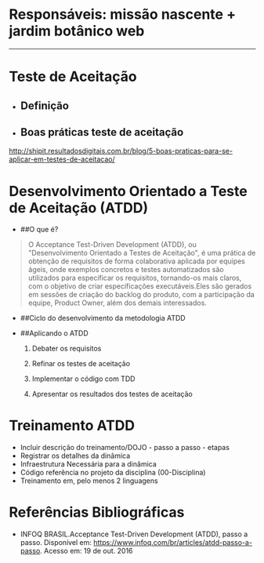 # **Responsáveis: missão nascente + jardim botânico web**
***



# Teste de Aceitação
* ## Definição


* ## Boas práticas teste de aceitação
http://shipit.resultadosdigitais.com.br/blog/5-boas-praticas-para-se-aplicar-em-testes-de-aceitacao/


# Desenvolvimento Orientado a Teste de Aceitação (ATDD)

* ##O que é?
> O Acceptance Test-Driven Development (ATDD), ou "Desenvolvimento Orientado a Testes de Aceitação", é uma prática de obtenção de requisitos de forma colaborativa aplicada por equipes ágeis, onde exemplos concretos e testes automatizados são utilizados para especificar os requisitos, tornando-os mais claros, com o objetivo de criar especificações executáveis.Eles são gerados em sessões de criação do backlog do produto, com a participação da equipe, Product Owner, além dos demais interessados.

* ##Ciclo do desenvolvimento da metodologia ATDD

* ##Aplicando o ATDD
   1. Debater os requisitos

   2. Refinar os testes de aceitação

   3. Implementar o código com TDD

   4. Apresentar os resultados dos testes de aceitação

# Treinamento ATDD
- Incluir descrição do treinamento/DOJO - passo a passo - etapas
- Registrar os detalhes da dinâmica
- Infraestrutura Necessária para a dinâmica
- Código referência no projeto da disciplina (00-Disciplina)
- Treinamento em, pelo menos 2 linguagens

# Referências Bibliográficas
* INFOQ BRASIL.Acceptance Test-Driven Development (ATDD), passo a passo. Disponível em:
<https://www.infoq.com/br/articles/atdd-passo-a-passo>. Acesso em: 19 de out. 2016
